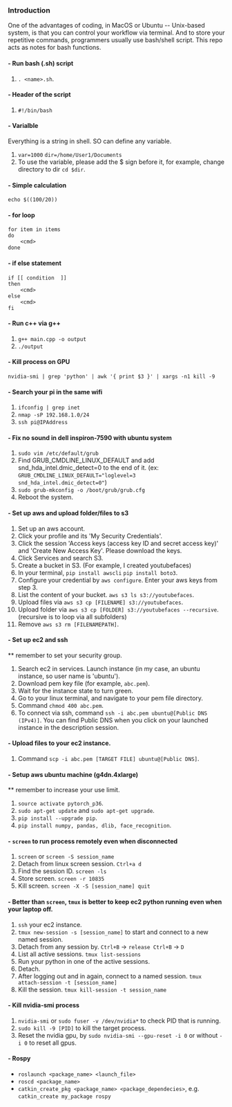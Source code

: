 ### Introduction
One of the advantages of coding, in MacOS or Ubuntu -- Unix-based system, is that you can control your workflow via terminal. And to store your repetitive commands, programmers usually use bash/shell script. This repo acts as notes for bash functions. 

#### - Run bash (.sh) script 
1. `. <name>.sh`.
#### - Header of the script
1. `#!/bin/bash`
#### - Varialble
Everything is a string in shell. SO can define any variable.
1. `var=1000` `dir=/home/User1/Documents`
2. To use the variable, please add the $ sign before it, for example, change directory to dir `cd $dir`.
#### - Simple calculation
`echo $((100/20))`

#### - for loop
```
for item in items 
do 
	<cmd>
done
```

#### - if else statement
```
if [[ condition  ]]
then 
	<cmd>
else
	<cmd>
fi
```

#### - Run c++ via g++
1. `g++ main.cpp -o output`
2. `./output`

#### - Kill process on GPU
`nvidia-smi | grep 'python' | awk '{ print $3 }' | xargs -n1 kill -9`

#### - Search your pi in the same wifi
1. `ifconfig | grep inet`
2. `nmap -sP 192.168.1.0/24`
3. `ssh pi@IPAddress`

#### - Fix no sound in dell inspiron-7590 with ubuntu system
1. `sudo vim /etc/default/grub`
2. Find GRUB_CMDLINE_LINUX_DEFAULT and add snd_hda_intel.dmic_detect=0 to the end of it. (ex: `GRUB_CMDLINE_LINUX_DEFAULT="loglevel=3 snd_hda_intel.dmic_detect=0"`)
3. `sudo grub-mkconfig -o /boot/grub/grub.cfg`
4. Reboot the system.

#### - Set up aws and upload folder/files to s3
1. Set up an aws account. 
2. Click your profile and its 'My Security Credentials'.
3. Click the session 'Access keys (access key ID and secret access key)' and 'Create New Access Key'. Please download the keys.
4. Click Services and search S3. 
5. Create a bucket in S3. (For example, I created youtubefaces)
6. In your terminal, `pip install awscli` `pip install boto3`.
7. Configure your credential by `aws configure`. Enter your aws keys from step 3. 
8. List the content of your bucket. `aws s3 ls s3://youtubefaces`.
9. Upload files via `aws s3 cp [FILENAME] s3://youtubefaces`.
10. Upload folder via `aws s3 cp [FOLDER] s3://youtubefaces --recursive`. (recursive is to loop via all subfolders)
11. Remove `aws s3 rm [FILENAMEPATH]`.

#### - Set up ec2 and ssh 
** remember to set your security group.
1. Search ec2 in services. Launch instance (in my case, an ubuntu instance, so user name is 'ubuntu').
2. Download pem key file (for example, `abc.pem`).
3. Wait for the instance state to turn green. 
4. Go to your linux terminal, and navigate to your pem file directory. 
5. Command `chmod 400 abc.pem`.
6. To connect via ssh, command `ssh -i abc.pem ubuntu@[Public DNS (IPv4)]`. You can find Public DNS when you click on your launched instance in the description session.

#### - Upload files to your ec2 instance. 
1. Command `scp -i abc.pem [TARGET FILE] ubuntu@[Public DNS]`.

#### - Setup aws ubuntu machine (g4dn.4xlarge)
** remember to increase your use limit. 
1. `source activate pytorch_p36`.
2. `sudo apt-get update` and `sudo apt-get upgrade`.
3. `pip install --upgrade pip`.
4. `pip install numpy, pandas, dlib, face_recognition`.

#### - `screen` to run process remotely even when disconnected
1. `screen` or `screen -S session_name`
2. Detach from linux screen session. `Ctrl+a d`
3. Find the session ID. `screen -ls`
4. Store screen. `screen -r 10835`
5. Kill screen. `screen -X -S [session_name] quit`

#### - Better than `screen`, `tmux` is better to keep ec2 python running even when your laptop off. 
1. `ssh` your ec2 instance. 
2. `tmux new-session -s [session_name]` to start and connect to a new named session.
3. Detach from any session by. `Ctrl+B` -> `release Ctrl+B` -> `D`
4. List all active sessions. `tmux list-sessions`
5. Run your python in one of the active sessions. 
6. Detach. 
7. After logging out and in again, connect to a named session. `tmux attach-session -t [session_name]`
8. Kill the session. `tmux kill-session -t session_name`

#### - Kill nvidia-smi process
1. `nvidia-smi` or `sudo fuser -v /dev/nvidia*` to check PID that is running.
2. `sudo kill -9 [PID]` to kill the target process.
3. Reset the nvidia gpu, by `sudo nvidia-smi --gpu-reset -i 0` or without `-i 0` to reset all gpus.

#### - Rospy
+ `roslaunch <package_name> <launch_file>`
+ `roscd <package_name>`
+ `catkin_create_pkg <package_name> <package_dependecies>`, e.g. `catkin_create my_package rospy`

